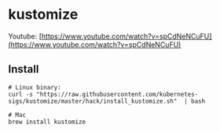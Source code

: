 # kustomize
Youtube: [https://www.youtube.com/watch?v=spCdNeNCuFU](https://www.youtube.com/watch?v=spCdNeNCuFU)

## Install
```
# Linux binary:
curl -s "https://raw.githubusercontent.com/kubernetes-sigs/kustomize/master/hack/install_kustomize.sh"  | bash

# Mac
brew install kustomize
```


